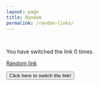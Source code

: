```yaml
---
layout: page
title: Random
permalink: /random-links/
---
```


<br>
<p>You have switched the link <span id="count">0</span> times.</p>
<a id="switch" href="https://google.com" target="_blank">Random link</a>

<button onclick="switchLink()">Click here to switch the link!</button>

<script src="../assets/js/link.js"></script>